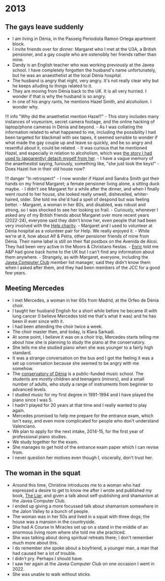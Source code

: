 # 2013

<div id="google_translate_element"></div>
<script type="text/javascript" src="//translate.google.com/translate_a/element.js?cb=googleTranslateElementInit"></script>
<script type="text/javascript">
function googleTranslateElementInit() {
  new google.translate.TranslateElement({pageLanguage: 'en'}, 'google_translate_element');
}
</script>

## The gays leave suddenly

- I am living in Dénia, in the Passeig Periodista Ramon Ortega apartment block.
- I invite friends over for dinner: Margaret who I met at the U3A, a British pensioner, and a gay couple who are ostensibly her friends rather than mine.
- Dandy is an English teacher who was working previously at the Javea school. I have completely forgotten the husband's name unfortunately, but he was an anaesthetist at the local Dénia hospital.
- The husband is angry that night, very angry. It's not really clear why but he keeps alluding to things related to it.
- They are moving from Dénia back to the UK. It is all very hurried. I wonder if that is why the husband is so angry.
- In one of his angry rants, he mentions Hazel Smith, and alcoholism. I wonder why.

!!! info "Why did the anaethetist mention Hazel?"
    - This story includes many instances of voyeurism, secret camera footage, and the online hacking of laptop/phone cameras in Dénia and beyond.
    - As I was collating the information related to what happened to me, including the possibility I had been targeted for blackmail with sex tapes, it seemed sensible to wonder if what made the gay couple up and leave so quickly, and be so angry and resentful about it, could be related.
    - It was curious that he mentioned Hazel, and especially in relation to alcoholism, which was [the story I had used to (apparently) detach myself from her](2007.md#hazel-smith).
    - I have a vague memory of the anaethestist saying, furiously, something like, "she just took the keys!"
    - Does Hazel live in their old house now?

!!! danger "In retrospect"
    - I now wonder if Hazel and Sandra Smith got their hands on my friend Margaret; a female pensioner living alone, a sitting duck maybe.
    - I didn't see Margaret for a while after the dinner, and when I finally went round to her house, she looked really unwell, dishevelled, whiter-haired, older. She told me she'd had a spell of despond but was feeling better.
    - Margaret, a woman in her 80s, and disabled, was robust and strong, so I was shocked to see her looking so frail. 
    - Curiously, whenever I asked any of my British friends about Margaret over more recent years (2022-24), everyone said they didn't know her, even people that had been very involved with the [Help charity](https://helpmarinaalta.org/). 
    - Margaret and I used to volunteer at Dénia hospital as a volunteer pair for Help. We really enjoyed it.
    - While we're at it, how about Alf & Petra, other pensioner friends of mine from Dénia. Their name label is still on their flat postbox on the Avenida de Alcoi. They had been very active in the Moors & Christians fiestas.
    - [Enric](2008.md#enric) told me A&P had gone back home to the UK but I can't find any information about them anywhere. 
    - Strangely, as with Margaret, everyone, including the [Javea Computer Club](2007.md#javea-computer-club) member list manager, said they didn't know them when I asked after them, and they had been members of the JCC for a good few years. 

## Meeting Mercedes

- I met Mercedes, a woman in her 60s from Madrid, at the Orfeo de Dénia choir.
- I taught her husband English for a short while before he became ill with lung cancer (I believe Mercedes told me that's what it was) and he has been ill ever since with it.
- I had been attending the choir twice a week.
- The choir master then, and today, is Klara Sarkadi.
- At some point, I believe it was on a choir trip, Mercedes starts telling me about how she is planning to study the piano at the conservatory.
- She tells me she studied piano when she was younger to a fairly high standard.
- It was a strange conversation on the bus and I got the feeling it was a set up conversation because she seemed to be angry with me somehow.
- The [conservatory of Dénia](https://portal.edu.gva.es/conservatoridenia/) is a public-funded music school. The students are mostly children and teenagers (minors), and a small number of adults, who study a range of instruments from beginner to advanced levels.
- I studied music for my first degree in 1991-1994 and I have played the piano since I was 5.
- I hadn't played for 20 years at that time and I really wanted to play again. 
- Mercedes promised to help me prepare for the entrance exam, which isn't easy, and even more complicated for people who don't understand Valenciano.
- We plan to apply for the next intake, 2014-15, for the first year of professional piano studies.
- We study together for the exam. 
- She manages to get hold of the entrance exam paper which I can revise from.
- I never question her motives even though I, viscerally, don't trust her.

## The woman in the squat

- Around this time, Christine introduces me to a woman who had expressed a desire to get to know me after I wrote and published my book, [The Liar](), and given a talk about self-publishing and shamanism at the Javea Computer Club.
- I ended up giving a more focussed talk about shamanism somewhere in the Jalon Valley to a bunch of people.
- The woman was in her 50s and lived in a squat with three dogs; the house was a mansion in the countryside.
- She had A Course In Miracles set up on a stand in the middle of an enormous living room where she told me she practiced.
- She was talking about doing spiritual retreats there; I don't remember much more about this.
- I do remember she spoke about a boyfriend, a younger man, a man that had caused her a lot of trouble.
- I didn't pry. Perhaps I should have.
- I saw her again at the Javea Computer Club on one occasion I went in 2022.
- She was unable to walk without sticks.
